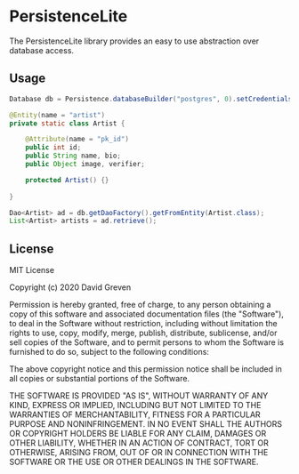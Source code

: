 # PersistenceLite

The PersistenceLite library provides an easy to use abstraction over database access.

## Usage

```java
Database db = Persistence.databaseBuilder("postgres", 0).setCredentials("...", "...").build();
```

```java
@Entity(name = "artist")
private static class Artist {

    @Attribute(name = "pk_id")
    public int id;
    public String name, bio;
    public Object image, verifier;

    protected Artist() {}
    
}

Dao<Artist> ad = db.getDaoFactory().getFromEntity(Artist.class);
List<Artist> artists = ad.retrieve();
```

## License

MIT License

Copyright (c) 2020 David Greven

Permission is hereby granted, free of charge, to any person obtaining a copy
of this software and associated documentation files (the "Software"), to deal
in the Software without restriction, including without limitation the rights
to use, copy, modify, merge, publish, distribute, sublicense, and/or sell
copies of the Software, and to permit persons to whom the Software is
furnished to do so, subject to the following conditions:

The above copyright notice and this permission notice shall be included in all
copies or substantial portions of the Software.

THE SOFTWARE IS PROVIDED "AS IS", WITHOUT WARRANTY OF ANY KIND, EXPRESS OR
IMPLIED, INCLUDING BUT NOT LIMITED TO THE WARRANTIES OF MERCHANTABILITY,
FITNESS FOR A PARTICULAR PURPOSE AND NONINFRINGEMENT. IN NO EVENT SHALL THE
AUTHORS OR COPYRIGHT HOLDERS BE LIABLE FOR ANY CLAIM, DAMAGES OR OTHER
LIABILITY, WHETHER IN AN ACTION OF CONTRACT, TORT OR OTHERWISE, ARISING FROM,
OUT OF OR IN CONNECTION WITH THE SOFTWARE OR THE USE OR OTHER DEALINGS IN THE
SOFTWARE.
